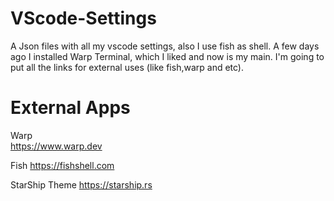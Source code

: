 # VScode-Settings
A Json files with all my vscode settings, also I use fish as shell. A few days ago I installed Warp Terminal, which I liked and now is my main. I'm going to put all the links for external uses (like fish,warp and etc).

# External Apps
Warp <br> 
https://www.warp.dev

Fish
https://fishshell.com

StarShip Theme
https://starship.rs

